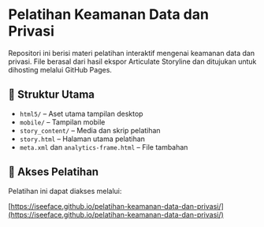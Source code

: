 # Pelatihan Keamanan Data dan Privasi

Repositori ini berisi materi pelatihan interaktif mengenai keamanan data dan privasi. File berasal dari hasil ekspor Articulate Storyline dan ditujukan untuk dihosting melalui GitHub Pages.

## 📂 Struktur Utama

- `html5/` – Aset utama tampilan desktop
- `mobile/` – Tampilan mobile
- `story_content/` – Media dan skrip pelatihan
- `story.html` – Halaman utama pelatihan
- `meta.xml` dan `analytics-frame.html` – File tambahan

## 🔗 Akses Pelatihan

Pelatihan ini dapat diakses melalui:

[https://iseeface.github.io/pelatihan-keamanan-data-dan-privasi/](https://iseeface.github.io/pelatihan-keamanan-data-dan-privasi/)
